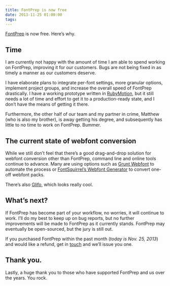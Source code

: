 ```yaml
---
title: FontPrep is now free
date: 2013-11-25 01:00:00
tags:
---
```


<p><a href='http://fontprep.com'>FontPrep</a> is now free. Here&#8217;s why.</p>

<h2 id='time'>Time</h2>

<p>I am currently not happy with the amount of time I am able to spend working on FontPrep, improving it for our customers. Bugs are not being fixed in as timely a manner as our customers deserve.</p>

<p>I have elaborate plans to integrate per-font settings, more granular options, implement project groups, and increase the overall speed of FontPrep drastically. I have a working prototype written in <a href='http://www.rubymotion.com/'>RubyMotion</a>, but it still needs a lot of time and effort to get it to a production-ready state, and I don&#8217;t have the means of getting it there.</p>

<p>Furthermore, the other half of our team and my partner in crime, Matthew (who is also my brother), is away getting his degree, and subsequently has little to no time to work on FontPrep. Bummer.</p>

<h2 id='the_current_state_of_webfont_conversion'>The current state of webfont conversion</h2>

<p>While we still don&#8217;t feel that there&#8217;s a good drag-and-drop solution for webfont conversion other than FontPrep, command line and online tools continue to advance. Many are using options such as <a href='https://github.com/sapegin/grunt-webfont'>Grunt Webfont</a> to automate the process or <a href='http://www.fontsquirrel.com/tools/webfont-generator'>FontSquirrel&#8217;s Webfont Generator</a> to convert one-off webfont packs.</p>

<p>There&#8217;s also <a href='http://glifo.uiparade.com/'>Glifo</a>, which looks really cool.</p>

<h2 id='whats_next'>What&#8217;s next?</h2>

<p>If FontPrep has become part of your workflow, no worries, it will continue to work. I&#8217;ll do my best to keep up on bug reports, but no further improvements will be made to FontPrep as it currently stands. FontPrep may eventually be open-sourced, but the jury is still out.</p>

<p>If you purchased FontPrep within the past month (<em>today is Nov. 25, 2013</em>) and would like a refund, get in <a href='mailto:brian@fontprep.com'>touch</a> and we&#8217;ll issue you one.</p>

<h2 id='thank_you'>Thank you.</h2>

<p>Lastly, a huge thank you to those who have supported FontPrep and us over the years. You rock.</p>

